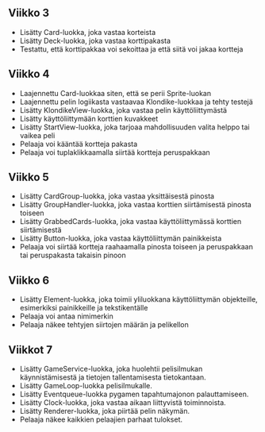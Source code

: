 ## Viikko 3

- Lisätty Card-luokka, joka vastaa korteista
- Lisätty Deck-luokka, joka vastaa korttipakasta
- Testattu, että korttipakkaa voi sekoittaa ja että siitä voi jakaa kortteja


## Viikko 4

- Laajennettu Card-luokkaa siten, että se perii Sprite-luokan
- Laajennettu pelin logiikasta vastaavaa Klondike-luokkaa ja tehty testejä
- Lisätty KlondikeView-luokka, joka vastaa pelin käyttöliittymästä
- Lisätty käyttöliittymään korttien kuvakkeet
- Lisätty StartView-luokka, joka tarjoaa mahdollisuuden valita helppo tai vaikea peli
- Pelaaja voi kääntää kortteja pakasta
- Pelaaja voi tuplaklikkaamalla siirtää kortteja peruspakkaan

## Viikko 5
- Lisätty CardGroup-luokka, joka vastaa yksittäisestä pinosta
- Lisätty GroupHandler-luokka, joka vastaa korttien siirtämisestä pinosta toiseen
- Lisätty GrabbedCards-luokka, joka vastaa käyttöliittymässä korttien siirtämisestä
- Lisätty Button-luokka, joka vastaa käyttöliittymän painikkeista
- Pelaaja voi siirtää kortteja raahaamalla pinosta toiseen ja peruspakkaan tai peruspakasta takaisin pinoon

## Viikko 6
- Lisätty Element-luokka, joka toimii yliluokkana käyttöliittymän objekteille, esimerkiksi painikkeille ja tekstikentälle
- Pelaaja voi antaa nimimerkin
- Pelaaja näkee tehtyjen siirtojen määrän ja pelikellon

## Viikkot 7
- Lisätty GameService-luokka, joka huolehtii pelisilmukan käynnistämisestä ja tietojen tallentamisesta tietokantaan.
- Lisätty GameLoop-luokka pelisilmukalle.
- Lisätty Eventqueue-luokka pygamen tapahtumajonon palauttamiseen.
- Lisätty Clock-luokka, joka vastaa aikaan liittyvistä toiminnoista.
- Lisätty Renderer-luokka, joka piirtää pelin näkymän.
- Pelaaja näkee kaikkien pelaajien parhaat tulokset.